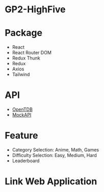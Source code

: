 # GP2-HighFive

# Package
- React
- React Router DOM
- Redux Thunk
- Redux
- Axios
- Tailwind

# API
- [OpenTDB](https://opentdb.com/)
- [MockAPI](https://mockapi.io/)

# Feature
- Category Selection: Anime, Math, Games
- Difficulty Selection: Easy, Medium, Hard
- Leaderboard

# Link Web Application

